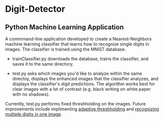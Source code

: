 # Digit-Detector
## Python Machine Learning Application

A commmand-line application developed to create a Nearest-Neighbors machine learning classifier that learns how to recognize single digits in images. The classifier is trained using the MNIST database.

* trainClassifier.py downloads the database, trains the classifier, and saves it to the same directory. 

* test.py asks which images you'd like to analyze within the same directoy, displays the enhanced images that the classifier analyzes, and displays the classifier's digit predictions. The algorithm works best for clear images with a lot of contrast (e.g. black writing on white paper with no shadows).

Currently, test.py performs fixed threshholding on the images. Future improvements include implimenting [adaptive threshholding](http://hanzratech.in/2015/01/21/adaptive-thresholding.html) and [recognizing multiple digits in one image](http://hanzratech.in/2015/02/24/handwritten-digit-recognition-using-opencv-sklearn-and-python.html).
